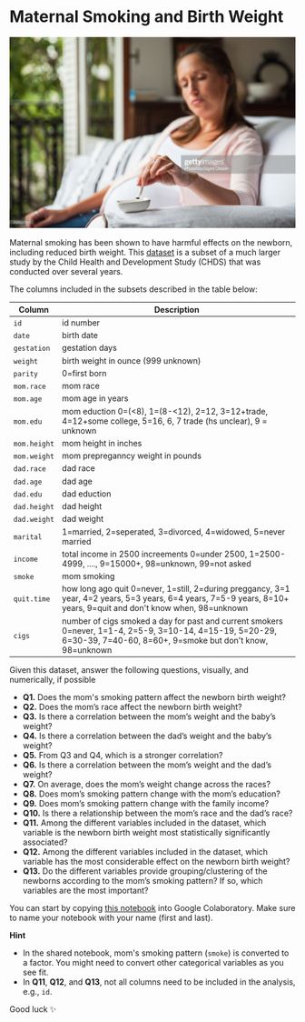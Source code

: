 # Maternal Smoking and Birth Weight

![Maternal Smoking](images/smoking.jpeg)

Maternal smoking has been shown to have harmful effects on the newborn, including reduced birth weight. This [dataset](smoking.tsv) is a subset of a much larger study by the Child Health and Development Study (CHDS) that was conducted over several years.

The columns included in the subsets described in the table below:

| Column | Description |
| -- | -- |
| `id` | id number |
| `date` | birth date |
| `gestation` | gestation days |
| `weight` | birth weight in ounce (999 unknown) |
| `parity` | 0=first born |
| `mom.race` | mom race |
| `mom.age` | mom age in years |
| `mom.edu` | mom eduction 0=(<8), 1=(8-<12), 2=12, 3=12+trade, 4=12+some college, 5=16, 6, 7 trade (hs unclear), 9 = unknown |
| `mom.height` | mom height in inches |
| `mom.weight` | mom prepreganncy weight in pounds |
| `dad.race` | dad race |
| `dad.age` | dad age |
| `dad.edu` | dad eduction |
| `dad.height` | dad height |
| `dad.weight` | dad weight |
| `marital` | 1=married, 2=seperated, 3=divorced, 4=widowed, 5=never married |
| `income` | total income in 2500 increements 0=under 2500, 1=2500-4999, ...., 9=15000+, 98=unknown, 99=not asked |
| `smoke` | mom smoking
| `quit.time` | how long ago quit 0=never, 1=still, 2=during preggancy, 3=1 year, 4=2 years, 5=3 years, 6=4 years, 7=5-9 years, 8=10+ years, 9=quit and don't know when, 98=unknown |
| `cigs` | number of cigs smoked a day for past and current smokers 0=never, 1=1-4, 2=5-9, 3=10-14, 4=15-19, 5=20-29, 6=30-39, 7=40-60, 8=60+, 9=smoke but don't know, 98=unknown |

Given this dataset, answer the following questions, visually, and numerically, if possible

- **Q1.** Does the mom's smoking pattern affect the newborn birth weight?
- **Q2.** Does the mom’s race affect the newborn birth weight?
- **Q3.** Is there a correlation between the mom’s weight and the baby’s weight?
- **Q4.** Is there a correlation between the dad’s weight and the baby’s weight?
- **Q5.** From Q3 and Q4, which is a stronger correlation?
- **Q6.** Is there a correlation between the mom’s weight and the dad’s weight?
- **Q7.** On average, does the mom’s weight change across the races?
- **Q8.** Does mom’s smoking pattern change with the mom’s education?
- **Q9.** Does mom’s smoking pattern change with the family income?
- **Q10.** Is there a relationship between the mom’s race and the dad’s race?
- **Q11.** Among the different variables included in the dataset, which variable is the newborn birth weight most statistically significantly associated?
- **Q12.** Among the different variables included in the dataset, which variable has the most considerable effect on the newborn birth weight?
- **Q13.** Do the different variables provide grouping/clustering of the newborns according to the mom’s smoking pattern? If so, which variables are the most important?

You can start by copying [this notebook](smoking.ipynb) into Google Colaboratory. Make sure to name your notebook with your name (first and last).

**Hint**
- In the shared notebook, mom's smoking pattern (`smoke`) is converted to a factor. You might need to convert other categorical variables as you see fit.
- In **Q11**, **Q12**, and **Q13**, not all columns need to be included in the analysis, e.g., `id`.

Good luck ✨

